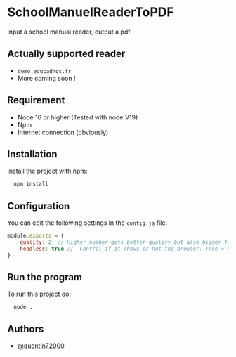 # SchoolManuelReaderToPDF

Input a school manual reader, output a pdf.

## Actually supported reader

-  `demo.educadhoc.fr`
- More coming soon !

## Requirement

- Node 16 or higher (Tested with node V19)
- Npm
- Internet connection (obviously)

## Installation

Install the project with npm:

```bash
  npm install
```
    
## Configuration

You can edit the following settings in the `config.js` file:
```js
module.exports = {
    quality: 2, // Higher number gets better quality but also bigger files !
    headless: true //  Control if it shows or not the browser. True = no browser. (Should be true for server or panel things !)
}
```    

## Run the program

To run this project do:

```bash
  node .
```


## Authors

- [@quentin72000](https://www.github.com/quentin72000)

